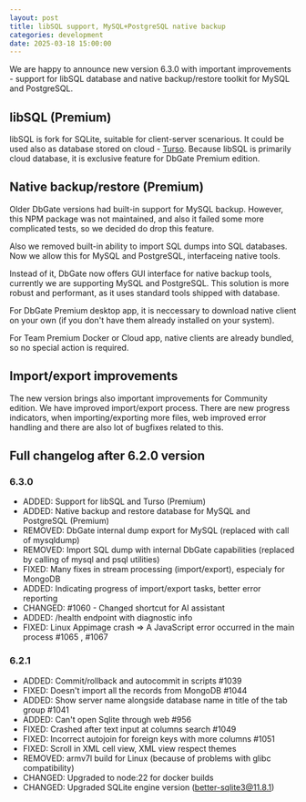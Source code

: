```yaml
---
layout: post
title: libSQL support, MySQL+PostgreSQL native backup
categories: development
date: 2025-03-18 15:00:00
---
```


We are happy to announce new version 6.3.0 with important improvements - support for libSQL database and native backup/restore toolkit for MySQL and PostgreSQL.

<!--more--> 

## libSQL (Premium)

libSQL is fork for SQLite, suitable for client-server scenarious. It could be used also as database stored on cloud - [Turso](https://turso.tech/). Because libSQL is primarily cloud database, it is exclusive feature for DbGate Premium edition.

## Native backup/restore (Premium)

Older DbGate versions had built-in support for MySQL backup. However, this NPM package was not maintained, and also it failed some more complicated tests, so we decided do drop this feature.

Also we removed built-in ability to import SQL dumps into SQL databases. Now we allow this for MySQL and PostgreSQL, interfaceing native tools.

Instead of it, DbGate now offers GUI interface for native backup tools, currently we are supporting MySQL and PostgreSQL. This solution is more robust and performant, as it uses standard tools shipped with database.

For DbGate Premium desktop app, it is neccessary to download native client on your own (if you don't have them already installed on your system).

For Team Premium Docker or Cloud app, native clients are already bundled, so no special action is required.

## Import/export improvements

The new version brings also important improvements for Community edition. We have improved import/export process. There are new progress indicators, when importing/exporting more files, web improved error handling and there are also lot of bugfixes related to this.

## Full changelog after 6.2.0 version

### 6.3.0
- ADDED: Support for libSQL and Turso (Premium)
- ADDED: Native backup and restore database for MySQL and PostgreSQL (Premium)
- REMOVED: DbGate internal dump export for MySQL (replaced with call of mysqldump)
- REMOVED: Import SQL dump with internal DbGate capabilities (replaced by calling of mysql and psql utilities)
- FIXED: Many fixes in stream processing (import/export), especialy for MongoDB
- ADDED: Indicating progress of import/export tasks, better error reporting
- CHANGED: #1060 - Changed shortcut for AI assistant
- ADDED: /health endpoint with diagnostic info
- FIXED: Linux Appimage crash => A JavaScript error occurred in the main process #1065 , #1067

### 6.2.1
- ADDED: Commit/rollback and autocommit in scripts #1039
- FIXED: Doesn't import all the records from MongoDB #1044
- ADDED: Show server name alongside database name in title of the tab group #1041
- ADDED: Can't open Sqlite through web #956
- FIXED: Crashed after text input at columns search #1049
- FIXED: Incorrect autojoin for foreign keys with more columns #1051
- FIXED: Scroll in XML cell view, XML view respect themes
- REMOVED: armv7l build for Linux (because of problems with glibc compatibility)
- CHANGED: Upgraded to node:22 for docker builds
- CHANGED: Upgraded SQLite engine version (better-sqlite3@11.8.1)
